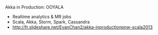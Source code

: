 Akka in Production: OOYALA
* Realtime analytics & MR jobs
* Scala, Akka, Storm, Spark, Cassandra
* http://fr.slideshare.net/EvanChan2/akka-inproductionpnw-scala2013

